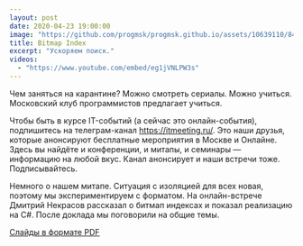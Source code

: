 ```yaml
---
layout: post
date: 2020-04-23 19:00:00
image: "https://github.com/progmsk/progmsk.github.io/assets/10639110/849a7269-6903-4ded-8dcc-5f614f5bc4b3"
title: Bitmap Index
excerpt: "Ускоряем поиск."
videos:
  - "https://www.youtube.com/embed/eg1jVNLPW3s"
---
```


Чем заняться на карантине? Можно смотреть сериалы. Можно учиться. Московский клуб программистов предлагает учиться.

Чтобы быть в курсе IT-событий (а сейчас это онлайн-события), подпишитесь на телеграм-канал https://itmeeting.ru/. Это наши друзья, которые анонсируют бесплатные мероприятия в Москве и Онлайне. Здесь вы найдёте и конференции, и митапы, и семинары — информацию на любой вкус. Канал анонсирует и наши встречи тоже. Подписывайтесь.

Немного о нашем митапе. Ситуация с изоляцией для всех новая, поэтому мы экспериментируем с форматом. На онлайн-встрече Дмитрий Некрасов рассказал о битмап индексах и показал реализацию на C#. После доклада мы поговорили на общие темы.

[Слайды в формате PDF](https://github.com/progmsk/progmsk.github.io/files/14817946/bitmap-index.pdf)
